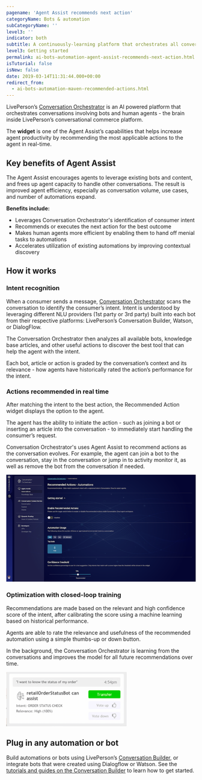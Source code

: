 ```yaml
---
pagename: 'Agent Assist recommends next action'
categoryName: Bots & automation
subCategoryName: ''
level3: ''
indicator: both
subtitle: A continuously-learning platform that orchestrates all conversational interactions to recommend the best outcomes
level3: Getting started
permalink: ai-bots-automation-agent-assist-recommends-next-action.html
isTutorial: false
isNew: false
date: 2019-03-14T11:31:44.000+00:00
redirect_from: 
  - ai-bots-automation-maven-recommended-actions.html
---
```


LivePerson’s [Conversation Orchestrator](ai-bots-automation-maven-overview.html) is an AI powered platform that orchestrates conversations involving bots and human agents - the  brain inside LivePerson’s conversational commerce platform.

The **widget** is one of the Agent Assist’s capabilities that helps increase agent productivity by recommending the most applicable actions to the agent in real-time.

## Key benefits of Agent Assist

The Agent Assist encourages agents to leverage existing bots and content, and frees up agent capacity to handle other conversations. The result is improved agent efficiency, especially as conversation volume, use cases, and number of automations expand.

**Benefits include:**

* Leverages Conversation Orchestrator's identification of consumer intent
* Recommends or executes the next action for the best outcome
* Makes human agents more efficient by enabling them to hand off menial tasks to automations
* Accelerates utilization of existing automations by improving contextual discovery

## How it works

### Intent recognition

When a consumer sends a message, [Conversation Orchestrator](ai-bots-automation-maven-overview.html) scans the conversation to identify the consumer’s intent.  Intent is understood by leveraging different NLU providers (1st party or 3rd party) built into each bot from their respective platforms: LivePerson’s Conversation Builder, Watson, or DialogFlow.

The Conversation Orchestrator then analyzes all available bots, knowledge base articles, and other useful actions to discover the best tool that can help the agent with the intent.

Each bot, article or action is graded by the conversation’s context and its relevance - how agents have historically rated the action’s performance for the intent.

### Actions recommended in real time

After matching the intent to the best action, the Recommended Action widget displays the option to the agent.

The agent has the ability to initiate the action - such as joining a bot or inserting an article into the conversation - to immediately start handling the consumer’s request.

Conversation Orchestrator's uses Agent Assist to recommend actions as the conversation evolves. For example, the agent can join a bot to the conversation, stay in the conversation or jump in to activity monitor it, as well as remove the bot from the conversation if needed.

![](/img/Recommended-actions1.png)

### Optimization with closed-loop training

Recommendations are made based on the relevant and high confidence score of the intent, after calibrating the score using a machine learning based on historical performance.

Agents are able to rate the relevance and usefulness of the recommended automation using a simple thumbs-up or down button.

In the background, the Conversation Orchestrator is learning from the conversations and improves the model for all future recommendations over time.

![](/img/recommended-actions-with-maven-4.png)

## Plug in any automation or bot

Build automations or bots using LivePerson’s [Conversation Builder](https://knowledge.liveperson.com/ai-bots-automation-conversation-builder-conversation-builder-overview.html), or integrate bots that were created using Dialogflow or Watson. See the [tutorials and guides on the Conversation Builder](https://knowledge.liveperson.com/ai-bots-automation-conversation-builder-getting-started-tutorials.html) to learn how to get started.
